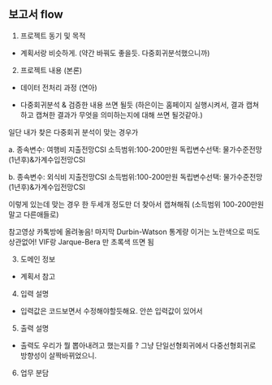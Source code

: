 ## 보고서 flow 

1. 프로젝트 동기 및 목적 

  - 계획서랑 비슷하게. (약간 바꿔도 좋을듯. 다중회귀분석했으니까) 


2. 프로젝트 내용 (본론) 

  - 데이터 전처리 과정 (연아) 

  - 다중회귀분석 & 검증한 내용 쓰면 될듯 (하은이는 홈페이지 실행시켜서, 결과 캡쳐하고 캡쳐한 결과가 무엇을 의미하는지에 대해 쓰면 될것같아.) 

일단 내가 찾은 다중회귀 분석이 맞는 경우가 

a. 
종속변수: 여행비 지출전망CSI
소득범위:100-200만원
독립변수선택: 물가수준전망(1년후)&가계수입전망CSI

b.
종속변수: 외식비 지출전망CSI
소득범위:100-200만원
독립변수선택: 물가수준전망(1년후)&가계수입전망CSI

이렇게 있는데 맞는 경우 한 두세개 정도만 더 찾아서 캡쳐해줘 (소득범위 100-200만원 말고 다른애들로) 

참고영상 카톡방에 올려놓음! 마지막 Durbin-Watson 통계량 이거는 노란색으로 떠도 상관없어! VIF랑 Jarque-Bera 만 초록색 뜨면 됨 


3. 도메인 정보
  - 계획서 참고 

4. 입력 설명
  - 입력값은 코드보면서 수정해야할듯해요. 안쓴 입력값이 있어서 

5. 출력 설명

  - 출력도 우리가 뭘 뽑아내려고 했는지를 ? 그냥 단일선형회귀에서 다중선형회귀로 방향성이 살짝바뀌었으니. 

6. 업무 분담 

